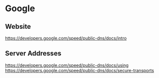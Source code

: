# Google

## Website
https://developers.google.com/speed/public-dns/docs/intro

## Server Addresses
https://developers.google.com/speed/public-dns/docs/using
https://developers.google.com/speed/public-dns/docs/secure-transports
